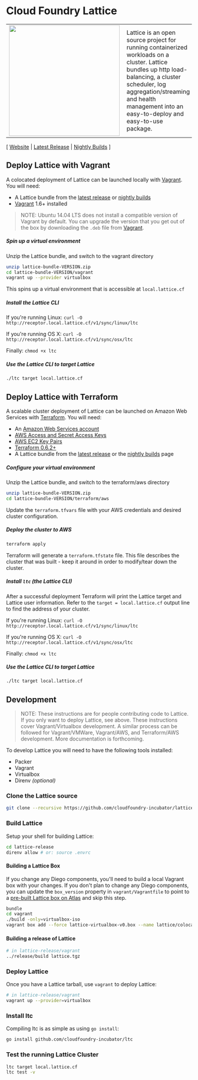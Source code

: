 # Cloud Foundry Lattice

<table width="100%" border="0">
  <tr>
    <td>
      <a href="http://lattice.cf"><img src="https://raw.githubusercontent.com/cloudfoundry-incubator/lattice-release/master/lattice.png" align="left" width="300px" ></a>
    </td>
    <td>Lattice is an open source project for running containerized workloads on a cluster. Lattice bundles up http load-balancing, a cluster scheduler, log aggregation/streaming and health management into an easy-to-deploy and easy-to-use package.
    </td>
  </tr>
</table>

[ [Website](http://lattice.cf) | [Latest Release](https://github.com/cloudfoundry-incubator/lattice-release/releases/latest) | [Nightly Builds](https://lattice.s3.amazonaws.com/nightly/index.html) ]

## Deploy Lattice with Vagrant

A colocated deployment of Lattice can be launched locally with [Vagrant](https://vagrantup.com/). You will need:

* A Lattice bundle from the [latest release](https://github.com/cloudfoundry-incubator/lattice-release/releases/latest) or [nightly builds](https://lattice.s3.amazonaws.com/nightly/index.html)
* [Vagrant](https://vagrantup.com/) 1.6+ installed

> NOTE: Ubuntu 14.04 LTS does not install a compatible version of Vagrant by default. You can upgrade the version that you get out of the box by downloading the `.deb` file from [Vagrant](http://www.vagrantup.com/downloads.html).

##### Spin up a virtual environment

Unzip the Lattice bundle, and switch to the vagrant directory

```bash
unzip lattice-bundle-VERSION.zip
cd lattice-bundle-VERSION/vagrant
vagrant up --provider virtualbox
```

This spins up a virtual environment that is accessible at `local.lattice.cf`

##### Install the Lattice CLI

If you're running Linux: `curl -O http://receptor.local.lattice.cf/v1/sync/linux/ltc`

If you're running OS X: `curl -O http://receptor.local.lattice.cf/v1/sync/osx/ltc`

Finally: `chmod +x ltc`

##### Use the Lattice CLI to target Lattice

```bash
./ltc target local.lattice.cf
```

## Deploy Lattice with Terraform

A scalable cluster deployment of Lattice can be launched on Amazon Web Services with [Terraform](https://www.terraform.io). You will need:

* An [Amazon Web Services account](http://aws.amazon.com/)
* [AWS Access and Secret Access Keys](http://docs.aws.amazon.com/AWSSimpleQueueService/latest/SQSGettingStartedGuide/AWSCredentials.html)
* [AWS EC2 Key Pairs](http://docs.aws.amazon.com/AWSEC2/latest/UserGuide/ec2-key-pairs.html)
* [Terraform 0.6.2+](https://www.terraform.io/intro/getting-started/install.html)
* A Lattice bundle from the [latest release](https://github.com/cloudfoundry-incubator/lattice-release/releases/latest) or the [nightly builds](https://lattice.s3.amazonaws.com/nightly/index.html) page

##### Configure your virtual environment

Unzip the Lattice bundle, and switch to the terraform/aws directory

```bash
unzip lattice-bundle-VERSION.zip
cd lattice-bundle-VERSION/terraform/aws
```

Update the `terraform.tfvars` file with your AWS credentials and desired cluster configuration.

##### Deploy the cluster to AWS

```bash
terraform apply
```

Terraform will generate a `terraform.tfstate` file.  This file describes the cluster that was built - keep it around in order to modify/tear down the cluster.

##### Install `ltc` (the Lattice CLI)

After a successful deployment Terraform will print the Lattice target and Lattice user information. Refer to the `target = local.lattice.cf` output line to find the address of your cluster.

If you're running Linux: `curl -O http://receptor.local.lattice.cf/v1/sync/linux/ltc`

If you're running OS X: `curl -O http://receptor.local.lattice.cf/v1/sync/osx/ltc`

Finally: `chmod +x ltc`

##### Use the Lattice CLI to target Lattice

```bash
./ltc target local.lattice.cf
```

## Development

> NOTE: These instructions are for people contributing code to Lattice. If you only want to deploy Lattice, see above.
> These instructions cover Vagrant/Virtualbox development.
> A similar process can be followed for Vagrant/VMWare, Vagrant/AWS, and Terraform/AWS development. More documentation is forthcoming.

To develop Lattice you will need to have the following tools installed:

- Packer
- Vagrant
- Virtualbox
- Direnv _(optional)_

### Clone the Lattice source

```bash
git clone --recursive https://github.com/cloudfoundry-incubator/lattice-release.git
```

### Build Lattice

Setup your shell for building Lattice:

```bash
cd lattice-release
direnv allow # or: source .envrc
```

#### Building a Lattice Box

If you change any Diego components, you'll need to build a local Vagrant box with your changes.
If you don't plan to change any Diego components, you can update the `box_version` property
in `vagrant/Vagrantfile` to point to a [pre-built Lattice box on Atlas](https://atlas.hashicorp.com/lattice/boxes/colocated)
and skip this step.

```bash
bundle
cd vagrant
./build -only=virtualbox-iso
vagrant box add --force lattice-virtualbox-v0.box --name lattice/colocated
```

#### Building a release of Lattice

```bash
# in lattice-release/vagrant
../release/build lattice.tgz
```

### Deploy Lattice

Once you have a Lattice tarball, use `vagrant` to deploy Lattice:

```bash
# in lattice-release/vagrant
vagrant up --provider=virtualbox
```

### Install ltc

Compiling ltc is as simple as using `go install`:

```bash
go install github.com/cloudfoundry-incubator/ltc
```

### Test the running Lattice Cluster

```bash
ltc target local.lattice.cf
ltc test -v
```

